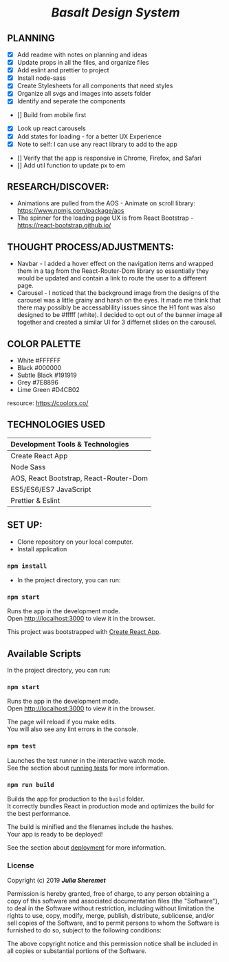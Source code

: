 # _<p align="center">Basalt Design System</p>_

## PLANNING

- [x] Add readme with notes on planning and ideas
- [x] Update props in all the files, and organize files
- [x] Add eslint and prettier to project
- [x] Install node-sass
- [x] Create Stylesheets for all components that need styles
- [x] Organize all svgs and images into assets folder
- [x] Identify and seperate the components
- [] Build from mobile first
- [x] Look up react carousels
- [x] Add states for loading - for a better UX Experience
- [x] Note to self: I can use any react library to add to the app
- [] Verify that the app is responsive in Chrome, Firefox, and Safari
- [] Add util function to update px to em

## RESEARCH/DISCOVER:

- Animations are pulled from the AOS - Animate on scroll library: https://www.npmjs.com/package/aos
- The spinner for the loading page UX is from React Bootstrap - https://react-bootstrap.github.io/

## THOUGHT PROCESS/ADJUSTMENTS:

- Navbar - I added a hover effect on the navigation items and wrapped them in a <Link> tag from the React-Router-Dom library so essentially they would be updated and contain a link to route the user to a different page.
- Carousel - I noticed that the background image from the designs of the carousel was a little grainy and harsh on the eyes. It made me think that there may possibly be accessablility issues since the H1 font was also designed to be #fffff (white). I decided to opt out of the banner image all together and created a similar UI for 3 differnet slides on the carousel. 

## COLOR PALETTE
- White #FFFFFF
- Black #000000
- Subtle Black #191919
- Grey #7E8896
- Lime Green #D4CB02

resource: https://coolors.co/

## TECHNOLOGIES USED

| Development Tools & Technologies |
| :------------ |
| Create React App |
| Node Sass |
| AOS, React Bootstrap, React-Router-Dom |
| ES5/ES6/ES7 JavaScript |
| Prettier & Eslint |

## SET UP:

* Clone repository on your local computer.
* Install application
### `npm install`
* In the project directory, you can run:
### `npm start`

Runs the app in the development mode.<br>
Open [http://localhost:3000](http://localhost:3000) to view it in the browser.

This project was bootstrapped with [Create React App](https://github.com/facebook/create-react-app).

## Available Scripts

In the project directory, you can run:

### `npm start`

Runs the app in the development mode.<br>
Open [http://localhost:3000](http://localhost:3000) to view it in the browser.

The page will reload if you make edits.<br>
You will also see any lint errors in the console.

### `npm test`

Launches the test runner in the interactive watch mode.<br>
See the section about [running tests](https://facebook.github.io/create-react-app/docs/running-tests) for more information.

### `npm run build`

Builds the app for production to the `build` folder.<br>
It correctly bundles React in production mode and optimizes the build for the best performance.

The build is minified and the filenames include the hashes.<br>
Your app is ready to be deployed!

See the section about [deployment](https://facebook.github.io/create-react-app/docs/deployment) for more information.

### License

Copyright (c) 2019 ****_Julia Sheremet_****

Permission is hereby granted, free of charge, to any person obtaining a copy of this software and associated documentation files (the "Software"), to deal in the Software without restriction, including without limitation the rights to use, copy, modify, merge, publish, distribute, sublicense, and/or sell copies of the Software, and to permit persons to whom the Software is furnished to do so, subject to the following conditions:

The above copyright notice and this permission notice shall be included in all copies or substantial portions of the Software.